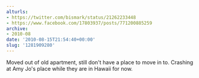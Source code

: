 ```yaml
---
alturls:
- https://twitter.com/bismark/status/21262233448
- https://www.facebook.com/17803937/posts/771200885259
archive:
- 2010-08
date: '2010-08-15T21:54:40+00:00'
slug: '1281909280'
---
```


Moved out of old apartment, still don't have a place to move in to.  Crashing at Amy Jo's place while they are in Hawaii for now.

